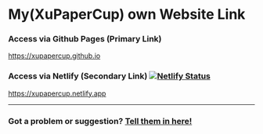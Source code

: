 # My(XuPaperCup) own Website Link
### Access via Github Pages (Primary Link)
https://xupapercup.github.io
### Access via Netlify (Secondary Link) [![Netlify Status](https://api.netlify.com/api/v1/badges/a304170d-a990-4536-bafb-91619abc6168/deploy-status)](https://app.netlify.com/sites/xupapercup/deploys)
https://xupapercup.netlify.app<HR>
### Got a problem or suggestion? <a href="https://github.com/XuPaperCup/xupapercup.github.io/issues" target="_blank">Tell them in here!</a>
